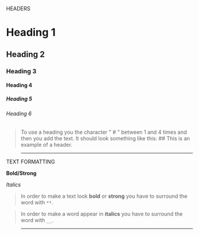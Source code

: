 HEADERS

# Heading 1
## Heading 2
### Heading 3
#### Heading 4
##### Heading 5
###### Heading 6

> To use a heading you the character " # " between 1 and 4 times and then you add the text. It should look something like this: ## This is an example of a header.

> ---
TEXT FORMATTING

**Bold/Strong**

_Italics_

> In order to make a text look **bold** or **strong** you have to surround the word with `**`.

>In order to make a word appear in __italics__ you have to surround the word with `__`.

> ---

